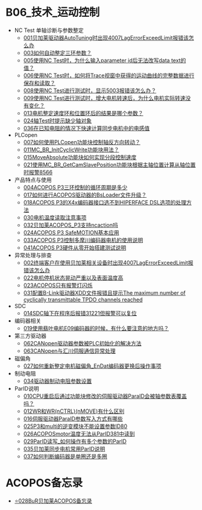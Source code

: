 # B06_技术_运动控制

- NC Test 单轴诊断与参数整定
    - [001贝加莱驱动器AutoTuning时出现4007LagErrorExceedLimit报错该怎么办 ](001贝加莱驱动器AutoTuning时出现4007LagErrorExceedLimit报错该怎么办.md)
    - [003如何自动整定三环参数？](003如何自动整定三环参数？.md)
    - [005使用NC Test时，为什么输入parameter id后无法改写data text的值？](005使用NC%20Test时，为什么输入parameter%20id后无法改写data%20text的值？.md)
    - [006使用NC Test时，如何将Trace视窗中获得的运动曲线的完整数据进行保存和读取？](006使用NC%20Test时，如何将Trace视窗中获得的运动曲线的完整数据进行保存和读取？.md)
    - [008使用NC Test进行测试时，显示5003报错该怎么办？](008使用NC%20Test进行测试时，显示5003报错该怎么办？.md)
    - [009使用NC Test进行测试时，增大电机转速后，为什么电机实际转速没有变化？](009使用NC%20Test进行测试时，增大电机转速后，为什么电机实际转速没有变化？.md)
    - [013电机整定速度环和位置环后的结果是哪个参数？](013电机整定速度环和位置环后的结果是哪个参数？.md)
    - [024轴Test时提示缺少轴对象](024轴Test时提示缺少轴对象.md)
    - [036在已知电阻的情况下快速计算同步电机中的电感值](036在已知电阻的情况下快速计算同步电机中的电感值.md)
- PLCopen
    - [007如何使用PLCopen功能块控制轴反方向转动？](007如何使用PLCopen功能块控制轴反方向转动？.md)
    - [011MC_BR_InitCyclicWrite功能块用法？](011MC_BR_InitCyclicWrite功能块用法？.md)
    - [015MoveAbsolute功能块如何实现分段控制速度](015MoveAbsolute功能块如何实现分段控制速度.md)
    - [021使用MC_BR_GetCamSlavePosition功能块根据主轴位置计算从轴位置时报警8566](021使用MC_BR_GetCamSlavePosition功能块根据主轴位置计算从轴位置时报警8566.md)
- 产品特点与使用
    - [004ACOPOS P3三环控制的循环周期是多少](004ACOPOS%20P3三环控制的循环周期是多少.md)
    - [017如何进行ACOPOS驱动器的BsLoader文件升级？](017如何进行ACOPOS驱动器的BsLoader文件升级？.md)
    - [018ACOPOS P3的X4x编码器接口选不到HIPERFACE DSL选项的处理方法](018ACOPOS%20P3的X4x编码器接口选不到HIPERFACE%20DSL选项的处理方法.md)
    - [030电机温度读取注意事项](030电机温度读取注意事项.md)
    - [032贝加莱ACOPOS_P3支持ncaction吗](032贝加莱ACOPOS_P3支持ncaction吗.md)
    - [024ACOPOS P3 SafeMOTION基本应用](/A05_产品_安全模块/024ACOPOS%20P3%20SafeMOTION基本应用.md)
    - [033ACOPOS P3控制多摩川编码器电机的使用说明](033ACOPOS%20P3控制多摩川编码器电机的使用说明.md)
    - [041ACOPOS P3硬件从零开始搭建测试说明](/A02_产品_Motion/041ACOPOS%20P3硬件从零开始搭建测试说明.md)
- 异常处理与排查
    - [002终端客户在使用贝加莱相关设备时出现4007LagErrorExceedLimit报错该怎么办](002终端客户在使用贝加莱相关设备时出现4007LagErrorExceedLimit报错该怎么办.md)
    - [022电机停机状态晃动严重以及表面温度高](022电机停机状态晃动严重以及表面温度高.md)
    - [023ACOPOS只有报警灯闪烁](023ACOPOS只有报警灯闪烁.md)
    - [031配置B-Link驱动器XDD文件报错且提示The maximum number of cyclically transmittable TPDO channels reached](031配置B-Link驱动器XDD文件报错且提示The%20maximum%20number%20of%20cyclically%20transmittable%20TPDO%20channels%20reached.md)
- SDC
    - [014SDC轴下在程序后报错31221但报警可以复位](014SDC轴下在程序后报错31221但报警可以复位.md)
- 编码器相关
    - [019使用翡叶电机E09编码器的时候，有什么要注意的地方吗？](019使用翡叶电机E09编码器的时候，有什么要注意的地方吗？.md)
- 第三方驱动器
    - [062CANopen驱动器参数被PLC初始化的解决方法](../B08_技术_通信/062CANopen驱动器参数被PLC初始化的解决方法.md)
    - [063CANopen与汇川伺服通信异常处理](../B08_技术_通信/063CANopen与汇川伺服通信异常处理.md)
- 磁偏角
    - [027如何重新整定电机磁偏角_EnDat编码器更换后操作事项](027如何重新整定电机磁偏角.md)
- 制动电阻
    - [034驱动器制动电阻参数设置](034驱动器制动电阻参数设置.md)
- ParID说明
    - [010CPU重启后通过功能块修改的伺服驱动器ParaID会被轴参数表覆盖吗？](010CPU重启后通过功能块修改的伺服驱动器ParaID会被轴参数表覆盖吗？.md)
    - [012WR和WR(nCTRL)(nMOVE)有什么区别](012WR和WR%28nCTRL%29%28nMOVE%29有什么区别.md)
    - [016伺服驱动器ParaID参数写入方式有哪些](016伺服驱动器ParaID参数写入方式有哪些.md)
    - [025P3和multi的逆变模块不能设置参数ID80](025P3和multi的逆变模块不能设置参数ID80.md)
    - [026ACOPOSmotor温度无法从ParID381中读到](026ACOPOSmotor温度无法从ParID381中读到.md)
    - [029ParID读写_如何操作有多个参数的ParID](029ParID读写_如何操作有多个参数的ParID.md)
    - [035贝加莱同步电机常用ParID说明](035贝加莱同步电机常用ParID说明.md)
    - [037如何判断编码器是单圈还是多圈](037如何判断编码器是单圈还是多圈.md)

# ACOPOS备忘录

- [⭐028BuR贝加莱ACOPOS备忘录](028BuR贝加莱ACOPOS备忘录.md)
